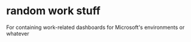 # random work stuff  

For containing work-related dashboards for Microsoft's environments or whatever
